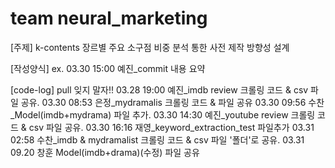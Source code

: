 # team neural_marketing
[주제] k-contents 장르별 주요 소구점 비중 분석 통한 사전 제작 방향성 설계

[작성양식]
ex. 03.30 15:00 예진_commit 내용 요약

[code-log] pull 잊지 말자!!
03.28 19:00 예진_imdb review 크롤링 코드 & csv 파일 공유.
03.30 08:53 은정_mydramalis 크롤링 코드 & 파일 공유
03.30 09:56 수찬_Model(imdb+mydrama) 파일 추가.
03.30 14:30 예진_youtube review 크롤링 코드 & csv 파일 공유.
03.30 16:16 재영_keyword_extraction_test 파일추가
03.31 02:58 수찬_imdb & mydramalist 크롤링 코드 & csv 파일 '폴더'로 공유.
03.31 09.20 창훈 Model(imdb+drama)(수정) 파일 공유